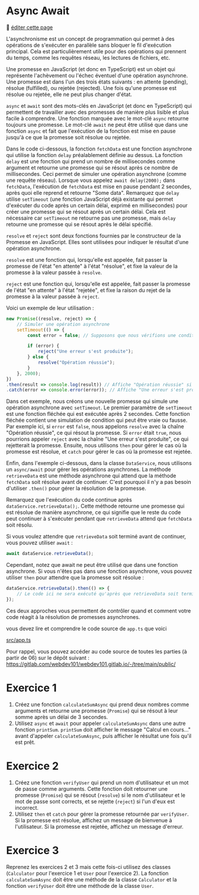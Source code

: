 # Async Await

:memo: [éditer cette page](https://gitlab.com/-/ide/project/webdev101/webdev101.gitlab.io/edit/main/-/public/13_async_await/README.md)

L'asynchronisme est un concept de programmation qui permet à des opérations de s'exécuter en parallèle sans bloquer le fil d'exécution principal. Cela est particulièrement utile pour des opérations qui prennent du temps, comme les requêtes réseau, les lectures de fichiers, etc.

Une promesse en JavaScript (et donc en TypeScript) est un objet qui représente l'achèvement ou l'échec éventuel d'une opération asynchrone. Une promesse est dans l'un des trois états suivants : en attente (pending), résolue (fulfilled), ou rejetée (rejected). Une fois qu'une promesse est résolue ou rejetée, elle ne peut plus changer d'état.

`async` et `await` sont des mots-clés en JavaScript (et donc en TypeScript) qui permettent de travailler avec des promesses de manière plus lisible et plus facile à comprendre. Une fonction marquée avec le mot-clé `async` retourne toujours une promesse. Le mot-clé `await` ne peut être utilisé que dans une fonction `async` et fait que l'exécution de la fonction est mise en pause jusqu'à ce que la promesse soit résolue ou rejetée.

Dans le code ci-dessous, la fonction `fetchData` est une fonction asynchrone qui utilise la fonction `delay` préalablement définie au dessus. La fonction `delay` est une fonction qui prend un nombre de millisecondes comme argument et retourne une promesse qui se résout après ce nombre de millisecondes. Ceci permet de simuler une opération asynchrone (comme une requête réseau). Lorsque vous appelez `await delay(2000);` dans `fetchData`, l'exécution de `fetchData` est mise en pause pendant 2 secondes, après quoi elle reprend et retourne "Some data". Remarquez que `delay` utilise `setTimeout` (une fonction JavaScript déjà existante qui permet d'exécuter du code après un certain délai, exprimé en millisecondes) pour créer une promesse qui se résout après un certain délai. Cela est nécessaire car `setTimeout` ne retourne pas une promesse, mais `delay` retourne une promesse qui se résout après le délai spécifié. 

`resolve` et `reject` sont deux fonctions fournies par le constructeur de la Promesse en JavaScript. Elles sont utilisées pour indiquer le résultat d'une opération asynchrone.

`resolve` est une fonction qui, lorsqu'elle est appelée, fait passer la promesse de l'état "en attente" à l'état "résolue", et fixe la valeur de la promesse à la valeur passée à `resolve`.

`reject` est une fonction qui, lorsqu'elle est appelée, fait passer la promesse de l'état "en attente" à l'état "rejetée", et fixe la raison du rejet de la promesse à la valeur passée à `reject`.

Voici un exemple de leur utilisation :
    
```typescript
new Promise((resolve, reject) => {
    // Simuler une opération asynchrone
    setTimeout(() => {
        const error = false; // Supposons que nous vérifions une condition ici

        if (error) {
            reject("Une erreur s'est produite");
        } else {
            resolve("Opération réussie");
        }
    }, 2000);
})
.then(result => console.log(result)) // Affiche "Opération réussie" si la promesse est résolue
.catch(error => console.error(error)); // Affiche "Une erreur s'est produite" si la promesse est rejetée
```

Dans cet exemple, nous créons une nouvelle promesse qui simule une opération asynchrone avec `setTimeout`. Le premier paramètre de `setTimeout` est une fonction fléchée qui est exécutée après 2 secondes. Cette fonction fléchée contient une simulation de condition qui peut être vraie ou fausse. Par exemple ici, si `error` est `false`, nous appelons `resolve` avec la chaîne "Opération réussie", ce qui résout la promesse. Si `error` était `true`, nous pourrions appeler `reject` avec la chaîne "Une erreur s'est produite", ce qui rejetterait la promesse. Ensuite, nous utilisons `then` pour gérer le cas où la promesse est résolue, et `catch` pour gérer le cas où la promesse est rejetée.

Enfin, dans l'exemple ci-dessous, dans la classe `DataService`, nous utilisons un `async/await` pour gérer les opérations asynchrones. La méthode `retrieveData` est une méthode asynchrone qui attend que la méthode `fetchData` soit résolue avant de continuer. C'est pourquoi il n'y a pas besoin d'utiliser `.then()` pour gérer la résolution de la promesse.

Remarquez que l'exécution du code continue après `dataService.retrieveData();`. Cette méthode retourne une promesse qui est résolue de manière asynchrone, ce qui signifie que le reste du code peut continuer à s'exécuter pendant que `retrieveData` attend que `fetchData` soit résolu.

Si vous voulez attendre que `retrieveData` soit terminé avant de continuer, vous pouvez utiliser `await` :

```typescript
await dataService.retrieveData();
```

Cependant, notez que await ne peut être utilisé que dans une fonction asynchrone. Si vous n'êtes pas dans une fonction asynchrone, vous pouvez utiliser `then` pour attendre que la promesse soit résolue :

```typescript
dataService.retrieveData().then(() => {
    // Le code ici ne sera exécuté qu'après que retrieveData soit terminé
});
```

Ces deux approches vous permettent de contrôler quand et comment votre code réagit à la résolution de promesses asynchrones.

vous devez lire et comprendre le code source de `app.ts` que voici

[src/app.ts](src/app.ts ":include :type=code typescript")

Pour rappel, vous pouvez accéder au code source de toutes les parties (à partir de 06) sur le dépôt suivant : https://gitlab.com/webdev101/webdev101.gitlab.io/-/tree/main/public/

# Exercice 1

1. Créez une fonction `calculateSumAsync` qui prend deux nombres comme arguments et retourne une promesse (`Promise`) qui se résout à leur somme après un délai de 3 secondes.
2. Utilisez `async` et `await` pour appeler `calculateSumAsync` dans une autre fonction `printSum`. `printSum` doit afficher le message "Calcul en cours..." avant d'appeler `calculateSumAsync`, puis afficher le résultat une fois qu'il est prêt.

# Exercice 2

1. Créez une fonction `verifyUser` qui prend un nom d'utilisateur et un mot de passe comme arguments. Cette fonction doit retourner une promesse (`Promise`) qui se résout (`resolve`) si le nom d'utilisateur et le mot de passe sont corrects, et se rejette (`reject`) si l'un d'eux est incorrect.
2. Utilisez `then` et `catch` pour gérer la promesse retournée par `verifyUser`. Si la promesse est résolue, affichez un message de bienvenue à l'utilisateur. Si la promesse est rejetée, affichez un message d'erreur.

# Exercice 3

Reprenez les exercices 2 et 3 mais cette fois-ci utilisez des classes (`Calculator` pour l'exercice 1 et `User` pour l'exercice 2). La fonction `calculateSumAsync` doit être une méthode de la classe `Calculator` et la fonction `verifyUser` doit être une méthode de la classe `User`.
